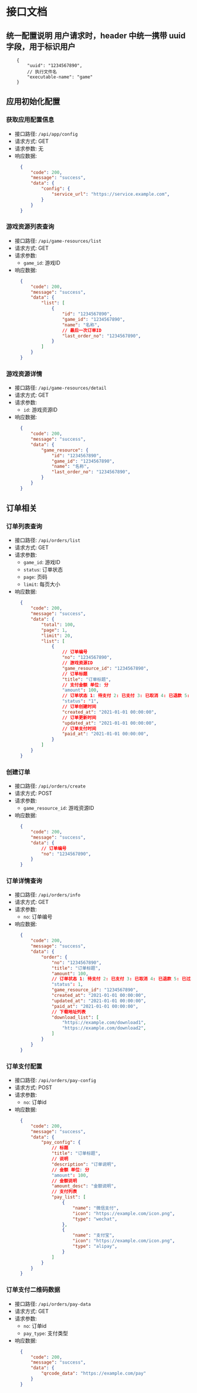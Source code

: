 # 接口文档
## 统一配置说明 用户请求时，header 中统一携带 uuid 字段，用于标识用户
```
    {
        "uuid": "1234567890",
        // 执行文件名
        "executable-name": "game"
    }
```
## 应用初始化配置
### 获取应用配置信息
- 接口路径: `/api/app/config`
- 请求方式: GET
- 请求参数: 无
- 响应数据:
  ```json
    {
        "code": 200,
        "message": "success",
        "data": {
            "config": {
                "service_url": "https://service.example.com",
            }
        }
    }
  ```
### 游戏资源列表查询
- 接口路径: `/api/game-resources/list`
- 请求方式: GET
- 请求参数: 
  - `game_id`: 游戏ID
- 响应数据:
  ```json
    {
        "code": 200,
        "message": "success",
        "data": {
            "list": [
                {
                    "id": "1234567890",
                    "game_id": "1234567890",
                    "name": "名称",
                    // 最后一次订单ID
                    "last_order_no": "1234567890",
                }
            ]
        }
    }
  ```
### 游戏资源详情
- 接口路径: `/api/game-resources/detail`
- 请求方式: GET
- 请求参数: 
  - `id`: 游戏资源ID
- 响应数据:
  ```json
    {
        "code": 200,
        "message": "success",
        "data": {
            "game_resource": {
                "id": "1234567890",
                "game_id": "1234567890",
                "name": "名称",
                "last_order_no": "1234567890",
            }
        }
    }
  ```
## 订单相关
### 订单列表查询
- 接口路径: `/api/orders/list`
- 请求方式: GET
- 请求参数: 
  - `game_id`: 游戏ID
  - `status`: 订单状态
  - `page`: 页码
  - `limit`: 每页大小
- 响应数据:
  ```json
    {
        "code": 200,
        "message": "success",
        "data": {
            "total": 100,
            "page": 1,
            "limit": 20,
            "list": [
                {
                    // 订单编号
                    "no": "1234567890",
                    // 游戏资源ID
                    "game_resource_id": "1234567890",
                    // 订单标题
                    "title": "订单标题",
                    // 支付金额 单位: 分
                    "amount": 100,
                    // 订单状态 1: 待支付 2: 已支付 3: 已取消 4: 已退款 5: 已过期
                    "status": "1",
                    // 订单创建时间
                    "created_at": "2021-01-01 00:00:00",
                    // 订单更新时间
                    "updated_at": "2021-01-01 00:00:00",
                    // 订单支付时间
                    "paid_at": "2021-01-01 00:00:00",
                }
            ]
        }
    }
  ```
### 创建订单
- 接口路径: `/api/orders/create`
- 请求方式: POST
- 请求参数: 
  - `game_resource_id`: 游戏资源ID
- 响应数据:
  ```json
    {
        "code": 200,
        "message": "success",
        "data": {
            // 订单编号
            "no": "1234567890",
        }
    }
  ```
### 订单详情查询
- 接口路径: `/api/orders/info`
- 请求方式: GET
- 请求参数: 
  - `no`: 订单编号
- 响应数据:
  ```json
    {
        "code": 200,
        "message": "success",
        "data": {
            "order": {
                "no": "1234567890",
                "title": "订单标题",
                "amount": 100,
                // 订单状态 1: 待支付 2: 已支付 3: 已取消 4: 已退款 5: 已过期
                "status": 1,
                "game_resource_id": "1234567890",
                "created_at": "2021-01-01 00:00:00",
                "updated_at": "2021-01-01 00:00:00",
                "paid_at": "2021-01-01 00:00:00",
                // 下载地址列表
                "download_list": [
                    "https://example.com/download1",
                    "https://example.com/download2",
                ]
            }
        }
    }
  ```

### 订单支付配置
- 接口路径: `/api/orders/pay-config`
- 请求方式: POST
- 请求参数: 
  - `no`: 订单id
- 响应数据:
  ```json
    {
        "code": 200,
        "message": "success",
        "data": {
            "pay_config": {
                // 标题
                "title": "订单标题",
                // 说明
                "description": "订单说明",
                // 金额 单位: 分
                "amount": 100,
                // 金额说明
                "amount_desc": "金额说明",
                // 支付列表
                "pay_list": [
                    {
                        "name": "微信支付",
                        "icon": "https://example.com/icon.png",
                        "type": "wechat",
                    },
                    {
                        "name": "支付宝",
                        "icon": "https://example.com/icon.png",
                        "type": "alipay",
                    }
                ]
            }
        }
    }   
  ```
### 订单支付二维码数据
- 接口路径: `/api/orders/pay-data`
- 请求方式: GET
- 请求参数: 
  - `no`: 订单id
  - `pay_type`: 支付类型
- 响应数据:
  ```json
    {
        "code": 200,
        "message": "success",
        "data": {
            "qrcode_data": "https://example.com/pay"
        }
    }   
  ```
